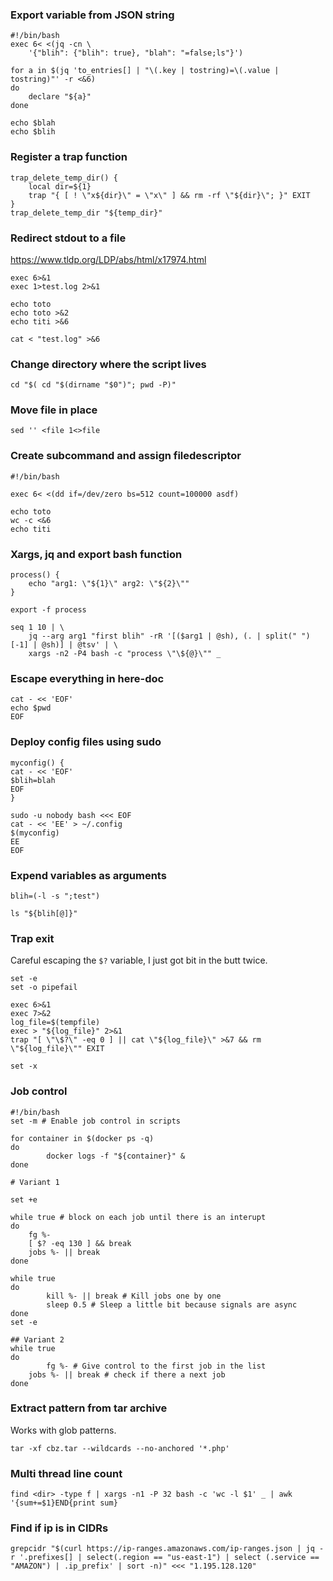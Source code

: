 ### Export variable from JSON string

```
#!/bin/bash
exec 6< <(jq -cn \
	'{"blih": {"blih": true}, "blah": "=false;ls"}')

for a in $(jq 'to_entries[] | "\(.key | tostring)=\(.value | tostring)"' -r <&6)
do
	declare "${a}"
done

echo $blah
echo $blih
```

### Register a trap function
```
trap_delete_temp_dir() {
	local dir=${1}
	trap "{ [ ! \"x${dir}\" = \"x\" ] && rm -rf \"${dir}\"; }" EXIT
}
trap_delete_temp_dir "${temp_dir}"
```

### Redirect stdout to a file

https://www.tldp.org/LDP/abs/html/x17974.html

```
exec 6>&1
exec 1>test.log 2>&1

echo toto
echo toto >&2
echo titi >&6

cat < "test.log" >&6
```

### Change directory where the script lives

```
cd "$( cd "$(dirname "$0")"; pwd -P)"
```
### Move file in place

```
sed '' <file 1<>file
```

### Create subcommand and assign filedescriptor

```
#!/bin/bash

exec 6< <(dd if=/dev/zero bs=512 count=100000 asdf)

echo toto
wc -c <&6
echo titi
```

### Xargs, jq and export bash function

```
process() {
	echo "arg1: \"${1}\" arg2: \"${2}\""
}

export -f process

seq 1 10 | \
	jq --arg arg1 "first blih" -rR '[($arg1 | @sh), (. | split(" ")[-1] | @sh)] | @tsv' | \
	xargs -n2 -P4 bash -c "process \"\${@}\"" _

```

### Escape everything in here-doc

```
cat - << 'EOF'
echo $pwd
EOF
```

### Deploy config files using sudo

```
myconfig() {
cat - << 'EOF'
$blih=blah
EOF
}

sudo -u nobody bash <<< EOF
cat - << 'EE' > ~/.config
$(myconfig)
EE
EOF
```

### Expend variables as arguments

```
blih=(-l -s ";test")

ls "${blih[@]}"
```

### Trap exit

Careful escaping the `$?` variable, I just got bit in the butt twice.

```
set -e
set -o pipefail

exec 6>&1
exec 7>&2
log_file=$(tempfile)
exec > "${log_file}" 2>&1
trap "[ \"\$?\" -eq 0 ] || cat \"${log_file}\" >&7 && rm \"${log_file}\"" EXIT

set -x
```

### Job control

```
#!/bin/bash
set -m # Enable job control in scripts

for container in $(docker ps -q)
do
        docker logs -f "${container}" &
done

# Variant 1

set +e

while true # block on each job until there is an interupt
do
	fg %-
	[ $? -eq 130 ] && break
	jobs %- || break
done

while true
do
        kill %- || break # Kill jobs one by one
        sleep 0.5 # Sleep a little bit because signals are async
done
set -e

## Variant 2
while true
do
        fg %- # Give control to the first job in the list
	jobs %- || break # check if there a next job
done
```

### Extract pattern from tar archive

Works with glob patterns.

```
tar -xf cbz.tar --wildcards --no-anchored '*.php'
```

### Multi thread line count

```
find <dir> -type f | xargs -n1 -P 32 bash -c 'wc -l $1' _ | awk '{sum+=$1}END{print sum}
```

### Find if ip is in CIDRs

```
grepcidr "$(curl https://ip-ranges.amazonaws.com/ip-ranges.json | jq -r '.prefixes[] | select(.region == "us-east-1") | select (.service == "AMAZON") | .ip_prefix' | sort -n)" <<< "1.195.128.120"
```
